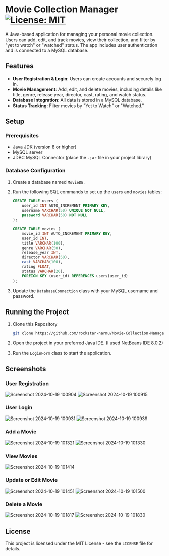 # Movie Collection Manager [![License: MIT](https://img.shields.io/badge/License-MIT-yellow.svg)](https://opensource.org/licenses/MIT)

A Java-based application for managing your personal movie collection. Users can add, edit, and track movies, view their collection, and filter by "yet to watch" or "watched" status. The app includes user authentication and is connected to a MySQL database.

## Features

- **User Registration & Login**: Users can create accounts and securely log in.
- **Movie Management**: Add, edit, and delete movies, including details like title, genre, release year, director, cast, rating, and watch status.
- **Database Integration**: All data is stored in a MySQL database.
- **Status Tracking**: Filter movies by "Yet to Watch" or "Watched."

## Setup

### Prerequisites

- Java JDK (version 8 or higher)
- MySQL server
- JDBC MySQL Connector (place the `.jar` file in your project library)

### Database Configuration

1. Create a database named `MovieDB`.
2. Run the following SQL commands to set up the `users` and `movies` tables:

   ```sql
   CREATE TABLE users (
       user_id INT AUTO_INCREMENT PRIMARY KEY,
       username VARCHAR(50) UNIQUE NOT NULL,
       password VARCHAR(50) NOT NULL
   );

   CREATE TABLE movies (
       movie_id INT AUTO_INCREMENT PRIMARY KEY,
       user_id INT,
       title VARCHAR(100),
       genre VARCHAR(50),
       release_year INT,
       director VARCHAR(50),
       cast VARCHAR(100),
       rating FLOAT,
       status VARCHAR(20),
       FOREIGN KEY (user_id) REFERENCES users(user_id)
   );

3. Update the `DatabaseConnection` class with your MySQL username and password.

## Running the Project
1. Clone this Repository

   ```bash
   git clone https://github.com/rockstar-narmu/Movie-Collection-Manager.git

2. Open the project in your preferred Java IDE. (I used NetBeans IDE 8.0.2)
3. Run the `LoginForm` class to start the application.

## Screenshots
### User Registration
![Screenshot 2024-10-19 100904](https://github.com/user-attachments/assets/115432cb-dac5-4679-8cf2-419242c1a103)
![Screenshot 2024-10-19 100915](https://github.com/user-attachments/assets/aa406358-6fe0-44fc-8e65-55b8f197ead8)

### User Login
![Screenshot 2024-10-19 100931](https://github.com/user-attachments/assets/ac71ac9d-248f-4523-bcc7-4ad3d6169dec)
![Screenshot 2024-10-19 100939](https://github.com/user-attachments/assets/9d8b3e5b-8e07-4787-a305-dea5035652bf)

### Add a Movie
![Screenshot 2024-10-19 101321](https://github.com/user-attachments/assets/946fd808-77db-4204-8209-eaa911655b55)
![Screenshot 2024-10-19 101330](https://github.com/user-attachments/assets/cd401581-ad42-497f-a7a8-6756641e3b3d)

### View Movies
![Screenshot 2024-10-19 101414](https://github.com/user-attachments/assets/1c84d0a1-1593-4965-9693-9b225f752f16)

### Update or Edit Movie
![Screenshot 2024-10-19 101451](https://github.com/user-attachments/assets/2a5d45f4-f817-4126-ac85-765baa9e7f08)
![Screenshot 2024-10-19 101500](https://github.com/user-attachments/assets/100e8681-708e-4d70-b912-8f5f700c1394)

### Delete a Movie
![Screenshot 2024-10-19 101817](https://github.com/user-attachments/assets/ff57564a-82ce-4f9e-a88d-f1f166835c07)
![Screenshot 2024-10-19 101830](https://github.com/user-attachments/assets/d3311694-e0bf-4f39-90b0-93e39ac3b7a2)

## License
This project is licensed under the MIT License - see the `LICENSE` file for details.
